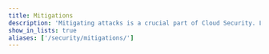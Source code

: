 ```yaml
---
title: Mitigations
description: 'Mitigating attacks is a crucial part of Cloud Security. Linode takes this matter very seriously and the guides in this section will help you mitigate common attacks.'
show_in_lists: true
aliases: ['/security/mitigations/']
---
```

